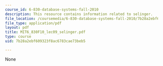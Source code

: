 ```yaml
---
course_id: 6-830-database-systems-fall-2010
description: This resource contains information related to selinger.
file_location: /coursemedia/6-830-database-systems-fall-2010/7b28a2ebf609323f8ac6783cae73beb5_MIT6_830F10_lec09_selinger.pdf
file_type: application/pdf
layout: pdf
title: MIT6_830F10_lec09_selinger.pdf
type: course
uid: 7b28a2ebf609323f8ac6783cae73beb5

---
```

None